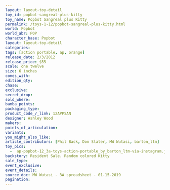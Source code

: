 ```yaml
---
layout: layout-toy-detail 
toy_id: popbot-sangreal-plus-kitty
toy_name: Popbot Sangreal plus Kitty
permalink: /toys-1-12/popbot-sangreal-plus-kitty.html
world: Popbot
world_abr: POP
character_base: Popbot
layout: layout-toy-detail
categories: 
tags: [action portable, ap, orange]
release_date: 2/3/2012
release_price: $55 
scale: one twelve
size: 6 inches
comes_with: 
edition_qty: 
chase: 
exclusive: 
secret_drop: 
sold_where: 
bamba_points: 
packaging_type: 
product_code_/_link: 12APPSAN
designer: Ashley Wood
makers: 
points_of_articulation: 
variants: 
you_might_also_like: 
article_contributors: [Phil Back, Don Slater, MW Wutasi, barton_ltm]
toy_pics: 
  -  ap-popbot-12_3a-toys-action-portable_by_barton_ltm-via-instagram.jpg
backstory: Resident Sale. Random colored Kitty
sale_type: 
event_exclusive: 
event_details: 
source_doc: MW Wutasi - 3A spreadsheet - 01-15-2019
pagination: 
---
```

